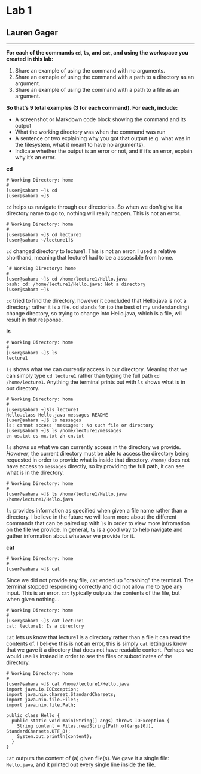 # Lab 1
## Lauren Gager
---
**For each of the commands `cd`, `ls`, and `cat`, and using the workspace you created in this lab:**
1. Share an example of using the command with no arguments.
2. Share an exmaple of using the command with a path to a directory as an argument.
3. Share an example of using the command with a path to a file as an argument.

**So that’s 9 total examples (3 for each command). For each, include:**

- A screenshot or Markdown code block showing the command and its output
- What the working directory was when the command was run
- A sentence or two explaining why you got that output (e.g. what was in the filesystem, what it meant to have no arguments).
- Indicate whether the output is an error or not, and if it’s an error, explain why it’s an error.

**cd**
```
# Working Directory: home
#
[user@sahara ~]$ cd
[user@sahara ~]$
```
`cd` helps us navigate through our directories. So when we don't give it a directory name to go to, nothing will really happen. This is not an error.

```
# Working Directory: home
#
[user@sahara ~]$ cd lecture1
[user@sahara ~/lecture1]$
```
`cd` changed directory to lecture1. This is not an error. I used a relative shorthand, meaning that lecture1 had to be a assessible from home.

```
`# Working Directory: home
#
[user@sahara ~]$ cd /home/lecture1/Hello.java
bash: cd: /home/lecture1/Hello.java: Not a directory
[user@sahara ~]$
```
`cd` tried to find the directory, however it concluded that Hello.java is not a directory; rather it is a file. cd stands for (to the best of my understanding) change directory, so trying to change into Hello.java, which is a file, will result in that response.

**ls**
```
# Working Directory: home
#
[user@sahara ~]$ ls
lecture1
```
`ls` shows what we can currently access in our directory. Meaning that we can simply type `cd lecture1` rather than typing the full path `cd /home/lecture1`. Anything the terminal prints out with `ls` shows what is in our directory.

```
# Working Directory: home
#
[user@sahara ~]$ls lecture1
Hello.class Hello.java messages README
[user@sahara ~]$ ls messages
ls: cannot access 'messages': No such file or directory
[user@sahara ~]$ ls /home/lecture1/messages
en-us.txt es-mx.txt zh-cn.txt
```
`ls` shows us what we can currently access in the directory we provide. *However*, the current directory must be able to access the directory being requested in order to provide what is inside that directory. `/home/` does not have access to `messages` directly, so by providing the full path, it can see what is in the directory.

```
# Working Directory: home
#
[user@sahara ~]$ ls /home/lecture1/Hello.java
/home/lecture1/Hello.java
```
`ls` provides information as specified when given a file name rather than a directory. I believe in the future we will learn more about the different commands that can be paired up with `ls` in order to view more infromation on the file we provide. In general, `ls` is a good way to help navigate and gather information about whatever we provide for it.

**cat**
```
# Working Directory: home
#
[user@sahara ~]$ cat

```
Since we did not provide any file, `cat` ended up "crashing" the terminal. The terminal stopped responding correctly and did not allow me to type any input. This is an error. `cat` typically outputs the contents of the file, but when given nothing...

```
# Working Directory: home
#
[user@sahara ~]$ cat lecture1
cat: lecture1: Is a directory
```
`cat` lets us know that lecture1 is a directory rather than a file it can read the contents of. I believe this is not an error, this is simply `cat` letting us know that we gave it a directory that does not have readable content. Perhaps we would use `ls` instead in order to see the files or subordinates of the directory.

```
# Working Directory: home
#
[user@sahara ~]$ cat /home/lecture1/Hello.java
import java.io.IOException;
import java.nio.charset.StandardCharsets;
import java.nio.file.Files;
import java.nio.file.Path;

public class Hello {
  public static void main(String[] args) throws IOException {
    String content = Files.readString(Path.of(args[0]), StandardCharsets.UTF_8);    
    System.out.println(content);
  }
}
```
`cat` outputs the content of (a) given file(s). We gave it a single file: `Hello.java`, and it printed out every single line inside the file. 
